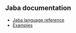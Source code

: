 ## Jaba documentation
- [Jaba language reference](jaba_reference.html)
- [Examples](jaba_examples.html)
